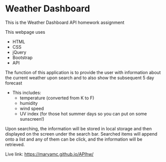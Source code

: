 # Weather Dashboard
This is the Weather Dashboard API homework assignment

This webpage uses
 - HTML
 - CSS
 - jQuery
 - Bootstrap
 - API

The function of this application is to provide the user with information about the current weather upon search and to also show the subsequent 5 day forecast
-   This includes:
    - temperature (converted from K to F)
    - humidity
    - wind speed
    - UV index (for those hot summer days so you can put on some sunscreen!)

Upon searching, the information will be stored in local storage and then displayed on the screen under the search bar. Searched items will append onto a list and any of them can be click, and the information will be retrieved.  

Live link: https://maryamc.github.io/APIhw/
